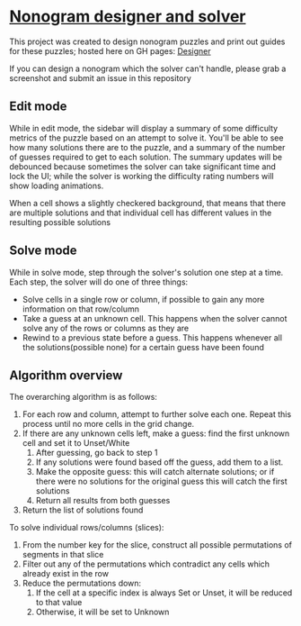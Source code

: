 # [Nonogram designer and solver](https://dsmiller95.github.io/nonogram-printer)

This project was created to design nonogram puzzles and print out guides for these puzzles; hosted here on GH pages: [Designer](https://dsmiller95.github.io/nonogram-printer)

If you can design a nonogram which the solver can't handle, please grab a screenshot and submit an issue in this repository

## Edit mode

While in edit mode, the sidebar will display a summary of some difficulty metrics of the puzzle based on an attempt to solve it. You'll be able to see how many solutions there are to the puzzle, and a summary of the number of guesses required to get to each solution. The summary updates will be debounced because sometimes the solver can take significant time and lock the UI; while the solver is working the difficulty rating numbers will show loading animations.

When a cell shows a slightly checkered background, that means that there are multiple solutions and that individual cell has different values in the resulting possible solutions

## Solve mode

While in solve mode, step through the solver's solution one step at a time. Each step, the solver will do one of three things:
- Solve cells in a single row or column, if possible to gain any more information on that row/column
- Take a guess at an unknown cell. This happens when the solver cannot solve any of the rows or columns as they are
- Rewind to a previous state before a guess. This happens whenever all the solutions(possible none) for a certain guess have been found

## Algorithm overview

The overarching algorithm is as follows:
1. For each row and column, attempt to further solve each one. Repeat this process until no more cells in the grid change.
2. If there are any unknown cells left, make a guess: find the first unknown cell and set it to Unset/White
   1. After guessing, go back to step 1
   2. If any solutions were found based off the guess, add them to a list.
   3. Make the opposite guess: this will catch alternate solutions; or if there were no solutions for the original guess this will catch the first solutions
   4. Return all results from both guesses
3. Return the list of solutions found

To solve individual rows/columns (slices):
1. From the number key for the slice, construct all possible permutations of segments in that slice
2. Filter out any of the permutations which contradict any cells which already exist in the row
3. Reduce the permutations down:
   1. If the cell at a specific index is always Set or Unset, it will be reduced to that value
   2. Otherwise, it will be set to Unknown